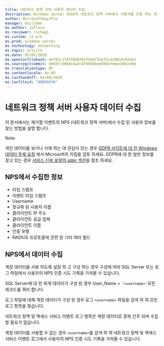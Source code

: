 ```yaml
---
title: 네트워크 정책 서버 사용자 데이터 수집
description: Windows Server 2016의 네트워크 정책 서버에서 사용자를 인증 하는 데 사용 되는 정보입니다.
author: MicrosoftGuyJFlo
manager: mtillman
ms.author: joflore
ms.reviewer: richagi
ms.custom: it-pro
ms.prod: windows-server
ms.technology: networking
ms.topic: article
ms.date: 05/01/2018
ms.openlocfilehash: def65c174ff608301f8d4f35ef1ce19818103e61
ms.sourcegitcommit: b00d7c8968c4adc8f699dbee694afe6ed36bc9de
ms.translationtype: MT
ms.contentlocale: ko-KR
ms.lasthandoff: 04/08/2020
ms.locfileid: "80859376"
---
```

# <a name="network-policy-server-user-data-collection"></a>네트워크 정책 서버 사용자 데이터 수집

이 문서에서는 제거할 이벤트의 NPS (네트워크 정책 서버)에서 수집 된 사용자 정보를 찾는 방법을 설명 합니다.

>[!Note]
>개인 데이터를 보거나 삭제 하는 데 관심이 있는 경우 [GDPR 사이트에 대 한 Windows 데이터 주체 요청](https://docs.microsoft.com/microsoft-365/compliance/gdpr-dsr-windows) 에서 Microsoft의 지침을 검토 하세요. GDPR에 대 한 일반 정보를 찾고 있는 경우 [서비스 신뢰 포털의 gdpr 섹션](https://servicetrust.microsoft.com/ViewPage/GDPRGetStarted)을 참조 하세요.

## <a name="information-collected-by-nps"></a>NPS에서 수집한 정보

- 타임 스탬프
- 이벤트 타임 스탬프
- Username
- 정규화 된 사용자 이름
- 클라이언트 IP 주소
- 클라이언트 공급 업체
- 클라이언트 이름
- 인증 유형
- RADIUS 프로토콜에 관련 된 기타 여러 필드

## <a name="gather-data-from-nps"></a>NPS에서 데이터 수집

계정 데이터를 사용 하도록 설정 하 고 구성 하는 경우 구성에 따라 SQL Server 또는 로그 파일에서 사용자의 NPS 인증 시도 기록을 가져올 수 있습니다. 

SQL Server에 대 한 회계 데이터가 구성 된 경우 User_Name = `'<username>'`모든 레코드를 쿼리 합니다.

로그 파일에 대해 계정 데이터가 구성 된 경우 로그 `<username>` 파일을 검색 하 여 모든 로그 항목을 찾습니다.

네트워크 정책 및 액세스 서비스 이벤트 로그 항목은 계정 데이터로 중복 간주 되며 수집할 필요가 없습니다.

계정 데이터를 사용할 수 없는 경우 `<username>`를 검색 하 여 네트워크 정책 및 액세스 서비스 이벤트 로그에서 사용자의 NPS 인증 시도 기록을 가져올 수 있습니다.
